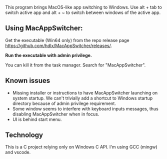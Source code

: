 This program brings MacOS-like app switching to Windows. Use alt + tab to switch active app and alt + ~ to switch between windows of the active app.

## Using MacAppSwitcher:
Get the executable (Win64 only) from the repo release page https://github.com/hdlx/MacAppSwitcher/releases/.

**Run the executable with admin privilege.**

You can kill it from the task manager. Search for "MacAppSwitcher".

## Known issues
- Missing installer or instructions to have MacAppSwitcher launching on system startup. We can't trivially add a shortcut to Windows startup directory because of admin privilege requirement.
- Some window seems to interfere with keyboard inputs messages, thus disabling MacAppSwitcher when in focus.
- UI is behind start menu.

## Technology
This is a C project relying only on Windows C API. I'm using GCC (mingw) and vscode.
